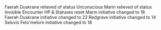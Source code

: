 Faerah Duskrane relieved of status Unconscious
Marin relieved of status Invisible
Encounter HP & Statuses reset
Marin initiative changed to 18
Faerah Duskrane initiative changed to 22
Redgrave initiative changed to 14
Seluvis Felo'melorn initiative changed to 18

